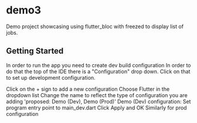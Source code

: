 # demo3

Demo project showcasing using flutter_bloc with freezed to display list of jobs.

## Getting Started

In order to run the app you need to create dev build configuration In order to do that the top of the IDE there is a "Configuration" drop down. Click on that to set up development configuration.

Click on the + sign to add a new configuration
Choose Flutter in the dropdown list
Change the name to reflect the type of configuration you are adding 'proposed: Demo (Dev), Demo (Prod)'
Demo (Dev) configuration:
Set program entry point to main_dev.dart
Click Apply and OK
Similarly for prod configuration
